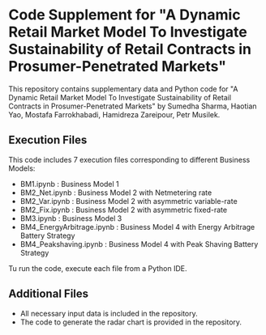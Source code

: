 # Code Supplement for "A Dynamic Retail Market Model To Investigate Sustainability of Retail Contracts in Prosumer-Penetrated Markets"

This repository contains supplementary data and Python code for "A Dynamic Retail Market Model To Investigate Sustainability of Retail Contracts in Prosumer-Penetrated Markets" by Sumedha Sharma, Haotian Yao, Mostafa Farrokhabadi, Hamidreza Zareipour, Petr Musilek. 

## Execution Files

This code includes 7 execution files corresponding to different Business Models:

  - BM1.ipynb : Business Model 1
  - BM2_Net.ipynb : Business Model 2 with Netmetering rate
  - BM2_Var.ipynb : Business Model 2 with asymmetric variable-rate
  - BM2_Fix.ipynb : Business Model 2 with asymmetric fixed-rate
  - BM3.ipynb : Business Model 3
  - BM4_EnergyArbitrage.ipynb : Business Model 4 with Energy Arbitrage Battery Strategy
  - BM4_Peakshaving.ipynb : Business Model 4 with Peak Shaving Battery Strategy

Tu run the code, execute each file from a Python IDE.

## Additional Files
  - All necessary input data is included in the repository.
  - The code to generate the radar chart is provided in the repository.
